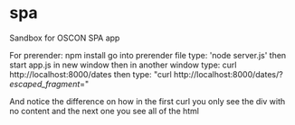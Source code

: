 # spa
Sandbox for OSCON SPA app

For prerender:
  npm install 
  go into prerender file
  type: 'node server.js'
  then start app.js in new window
  then in another window type: curl http://localhost:8000/dates
  then type: "curl http://localhost:8000/dates/?_escaped_fragment_="
  
  
  And notice the difference on how in the first curl you only see the div with no content and the next one you see all of the html
  
